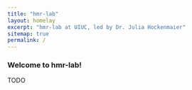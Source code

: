 ```yaml
---
title: "hmr-lab"
layout: homelay
excerpt: "hmr-lab at UIUC, led by Dr. Julia Hockenmaier"
sitemap: true
permalink: /
---
```


### Welcome to hmr-lab!

TODO
